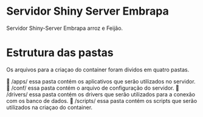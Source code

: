 # Servidor Shiny Server Embrapa

Servidor Shiny-Server Embrapa arroz e Feijão.

# Estrutura das pastas

Os arquivos para a criaçao do container foram dividos em quatro pastas.

:file_folder: /apps/ essa pasta contém os aplicativos que serão utilizados no servidor.
:file_folder: /conf/ essa pasta contém o arquivo de configuração do servidor.
:file_folder: /drivers/ essa pasta contém os drivers que serão utilizados para a conexão com os banco de dados.
:file_folder: /scripts/ essa pasta contém os scripts que serão utilizados na criaçao do container.